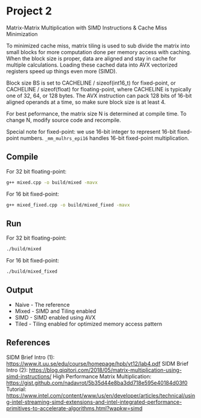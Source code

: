 # Project 2

Matrix-Matrix Multiplication with SIMD Instructions & Cache Miss Minimization

To minimized cache miss, matrix tiling is used to sub divide the matrix into small blocks for more computation done per memory access with caching. When the block size is proper, data are aligned and stay in cache for multiple calculations. Loading these cached data into AVX vectorized registers speed up things even more (SIMD).

Block size BS is set to CACHELINE / sizeof(int16_t) for fixed-point, or CACHELINE / sizeof(float) for floating-point, where CACHELINE is typically one of 32, 64, or 128 bytes. The AVX instruction can pack 128 bits of 16-bit aligned operands at a time, so make sure block size is at least 4.

For best peformance, the matrix size N is determined at compile time. To change N, modify source code and recompile.

Special note for fixed-point: we use 16-bit integer to represent 16-bit fixed-point numbers. `_mm_mulhrs_epi16` handles 16-bit fixed-point multiplication.

## Compile

For 32 bit floating-point:
```bash
g++ mixed.cpp -o build/mixed -mavx
```

For 16 bit fixed-point:
```bash
g++ mixed_fixed.cpp -o build/mixed_fixed -mavx
```

## Run

For 32 bit floating-point:
```bash
./build/mixed 
```

For 16 bit fixed-point:
```bash
./build/mixed_fixed 
```
## Output

- Naive - The reference
- Mixed - SIMD and Tiling enabled
- SIMD  - SIMD enabled using AVX
- Tiled - Tiling enabled for optimized memory access pattern

## References

SIDM Brief Intro (1): https://www.it.uu.se/edu/course/homepage/hpb/vt12/lab4.pdf
SIDM Brief Intro (2): https://blog.qiqitori.com/2018/05/matrix-multiplication-using-simd-instructions/
High Performance Matrix Multiplication: https://gist.github.com/nadavrot/5b35d44e8ba3dd718e595e40184d03f0
Tutorial: https://www.intel.com/content/www/us/en/developer/articles/technical/using-intel-streaming-simd-extensions-and-intel-integrated-performance-primitives-to-accelerate-algorithms.html?wapkw=simd